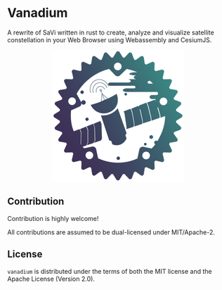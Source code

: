 # Vanadium

A rewrite of SaVi written in rust to create, analyze and visualize satellite constellation in your Web Browser using Webassembly and CesiumJS.

<p align="center">
    <img src="https://raw.githubusercontent.com/quentinbaradat/vanadium/master/resources/logo.png" alt="Project logo">
</p>

## Contribution

Contribution is highly welcome!

All contributions are assumed to be dual-licensed under MIT/Apache-2.

## License

`vanadium` is distributed under the terms of both the MIT license and the Apache License (Version 2.0).